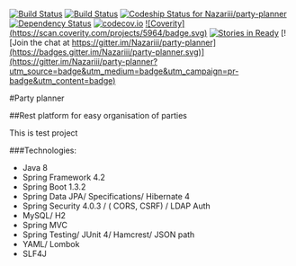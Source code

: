 
[![Build Status](https://drone.io/github.com/Nazariii/party-planner/status.png)](https://drone.io/github.com/Nazariii/party-planner/latest) [![Build Status](https://travis-ci.org/Nazariii/party-planner.svg?branch=master)](https://travis-ci.org/Nazariii/party-planner) [ ![Codeship Status for Nazariii/party-planner](https://codeship.com/projects/4e2bbd20-d887-0133-f6c8-5e1dcb628de7/status?branch=master)](https://codeship.com/projects/143232) [![Dependency Status](https://www.versioneye.com/user/projects/56fe9754fcd19a00415afdf4/badge.svg?style=flat)](https://www.versioneye.com/user/projects/56fe9754fcd19a00415afdf4) [![codecov.io](https://codecov.io/github/Nazariii/party-planner/coverage.svg?branch=master)](https://codecov.io/github/Nazariii/party-planner?branch=master) [![Coverity] (https://scan.coverity.com/projects/5964/badge.svg)](https://scan.coverity.com/projects/5964) [![Stories in Ready](https://badge.waffle.io/Nazariii/party-planner.png?label=ready&title=Ready)](https://waffle.io/Nazariii/party-planner) [![Join the chat at https://gitter.im/Nazariii/party-planner](https://badges.gitter.im/Nazariii/party-planner.svg)](https://gitter.im/Nazariii/party-planner?utm_source=badge&utm_medium=badge&utm_campaign=pr-badge&utm_content=badge)



#Party planner


##Rest platform for easy organisation of parties

This is test project

###Technologies:

- Java 8
- Spring Framework 4.2
- Spring Boot 1.3.2
- Spring Data JPA/ Specifications/ Hibernate 4
- Spring Security 4.0.3 / ( CORS, CSRF) / LDAP Auth
- MySQL/ H2
- Spring MVC
- Spring Testing/ JUnit 4/ Hamcrest/ JSON path
- YAML/ Lombok
- SLF4J
